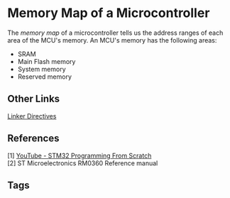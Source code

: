 # Memory Map of a Microcontroller

The *memory map* of a microcontroller tells us the address ranges of each area of the MCU's memory. An MCU's memory has the following areas:  
* SRAM  
* Main Flash memory
* System memory
* Reserved memory

## Other Links
[Linker Directives](../202202120014)

## References
[1] [YouTube - STM32 Programming From Scratch](https://www.youtube.com/watch?v=gdRmETe4QEo&t=790s)  
[2] ST Microelectronics RM0360 Reference manual  

## Tags
